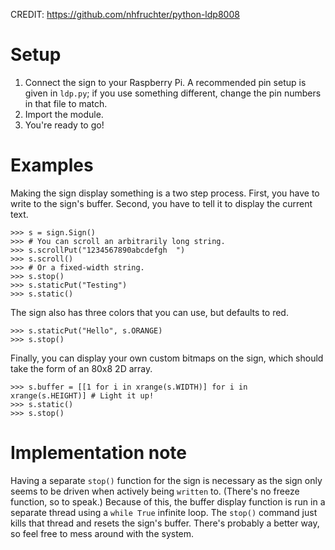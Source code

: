 

CREDIT: https://github.com/nhfruchter/python-ldp8008

# Setup
1. Connect the sign to your Raspberry Pi. A recommended pin setup is given in `ldp.py`; if you use something different, change the pin numbers in that file to match.
2. Import the module.
3. You're ready to go!

# Examples
Making the sign display something is a two step process. First, you have to write to the sign's buffer. Second, you have to tell it to display the current text.

    >>> s = sign.Sign()
    >>> # You can scroll an arbitrarily long string.
    >>> s.scrollPut("1234567890abcdefgh  ")
    >>> s.scroll()
    >>> # Or a fixed-width string.
    >>> s.stop()
    >>> s.staticPut("Testing")
    >>> s.static()

The sign also has three colors that you can use, but defaults to red.

    >>> s.staticPut("Hello", s.ORANGE)
	>>> s.stop()
	
Finally, you can display your own custom bitmaps on the sign, which should take the form of an 80x8 2D array.

    >>> s.buffer = [[1 for i in xrange(s.WIDTH)] for i in xrange(s.HEIGHT)] # Light it up!
	>>> s.static()
	>>> s.stop()
	
# Implementation note
Having a separate `stop()` function for the sign is necessary as the sign only seems to be driven when actively being `written` to. (There's no freeze function, so to speak.) Because of this, the buffer display function is run in a separate thread using a `while True` infinite loop. The `stop()` command just kills that thread and resets the sign's buffer. There's probably a better way, so feel free to mess around with the system.


	
